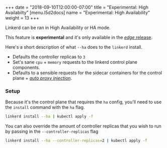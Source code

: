 +++
date = "2018-09-10T12:00:00-07:00"
title = "Experimental: High Availabilty"
[menu.l5d2docs]
  name = "Experimental: High Availability"
  weight = 13
+++

Linkerd can be ran in High Availability or HA mode.

This feature is **experimental** and it's only available in the [_edge_ release](../edge/).

Here's a short description of what `--ha` does to the `linkerd` install.

* Defaults the controller replicas to `3`
* Set's sane `cpu` + `memory` requests to the linkerd control plane components.
* Defaults to a sensible requests for the sidecar containers for the control plane + [_auto proxy injection_](../proxy-injection/).


### Setup
Because it's the control plane that requires the `ha` config, you'll need to use the `install` command with the `ha` flag.

```bash
linkerd install --ha | kubectl apply -f
```

You can also override the amount of controller replicas that you wish to run by passing in the `--controller-replicas` flag

```bash
linkerd install --ha --controller-replicas=2 | kubectl apply -f
```
